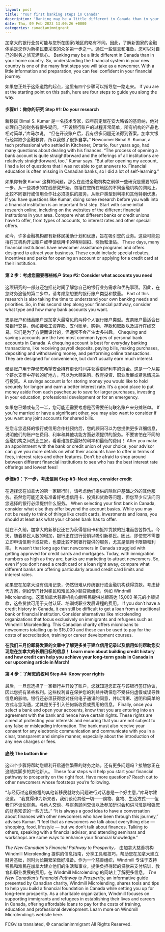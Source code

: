 ```yaml
---
layout: post
title: 'Your first banking steps in Canada'
description: 'Banking may be a little different in Canada than in your home country. So, understanding the financial system in your new country is one of the many first steps you will take as a newcomer. With a little information and preparation, you can feel confident in your financial journey. If you are at the starting […]'
date: Thu, 09 Feb 2023 13:00:26 +0000
categories: canadianimmigrant
---
```


加拿大的银行业务可能与您所在国家/地区的略有不同。因此，了解新国家的金融体系是您作为新移民要采取的众多第一步之一。通过一些信息和准备，您可以对自己的财务之旅充满信心。	Banking may be a little different in Canada than in your home country. So, understanding the financial system in your new country is one of the many first steps you will take as a newcomer. With a little information and preparation, you can feel confident in your financial journey.
	
如果您正处于这条道路的起点，这里有四个步骤可以指导您一路走来。	If you are at the starting point on this path, here are four steps to guide you along the way.
	
#### **步骤#1：做你的研究**	**Step #1: Do your research**
	
新移民 Bimal S. Kumar 是一名技术专家，四年前定居在安大略省的基奇纳，他对处理自己的财务有很多疑问。 “开设银行账户的过程非常简单，所有机构的产品也相对简单，”库马尔说。 “但在开设账户后，我有很多问题无法得到答案。加拿大银行经常缺少金融教育，所以我做了很多自学。”	Newcomer Bimal S. Kumar, a tech professional who settled in Kitchener, Ontario, four years ago, had many questions about dealing with his finances. “The process of opening a bank account is quite straightforward and the offerings of all institutions are relatively straightforward, too,” Kumar says. “But after opening my account, I had a lot of questions that I was not able to get answers to. Financial education is often missing in Canadian banks, so I did a lot of self-learning.”
	
如果你有像 Kumar 这样的问题，那么在走进金融机构之前做一些研究是重要的第一步。从一些初步的在线研究开始，包括在您所在地区的不同金融机构的网站上。比较不同银行或信用合作社必须提供的服务，从账户类型到利率和其他特别优惠。	If you have questions like Kumar, doing some research before you walk into a financial institution is an important first step. Start with some initial research online, including on the websites of the different financial institutions in your area. Compare what different banks or credit unions have to offer, from types of accounts, to interest rates and other special offers.
	
如今，许多金融机构都有新移民援助计划和优惠，旨在吸引您的业务。这些可能包括在其机构开立账户或申请信用卡的特别回扣、奖励和津贴。	These days, many financial institutions have newcomer assistance programs and offers designed to attract your business. These could include special rebates, incentives and perks for opening an account or applying for a credit card at their institution.
	
#### **第 2 步：考虑您需要哪些帐户**	**Step #2: Consider what accounts you need**
	
这项研究的一部分还包括花时间了解您自己的银行业务需求和优先事项。因此，在您财务途径的第二步中，请考虑您想要的银行账户类型和数量。	Part of this research is also taking the time to understand your own banking needs and priorities. So, in this second step along your financial pathway, consider what type and how many bank accounts you want.
	
支票账户和储蓄账户是加拿大最常见的两种个人银行账户类型。支票账户最适合日常银行交易，例如接收工资存款、支付账单、购物、存款和取款以及进行在线交易。它们是为了方便而设计的，但通常不会产生太多兴趣。	Chequing and savings accounts are the two most common types of personal bank accounts in Canada. A chequing account is best for everyday banking transactions, like receiving payroll deposits, paying bills, making purchases, depositing and withdrawing money, and performing online transactions. They are designed for convenience, but don’t usually earn much interest.
	
储蓄账户用于存储您希望安全持有更长时间并获得更好利率的资金。这是一个从每个薪水支票中存钱的好地方，可以为大额采购、教育投资、职业发展或紧急情况进行投资。	A savings account is for storing money you would like to hold securely for longer and earn a better interest rate. It’s a good place to put money aside from each paycheque to save for larger purchases, investing in your education, professional development or for an emergency.
	
如果您已婚或有另一半，您可能还需要考虑是否需要任何联名账户来分摊账单。	If you’re married or have a significant other, you may also want to consider if you want any joint accounts for shared bills.
	
在您与您选择的银行或信用合作社预约后，您的顾问可以为您提供更多详细信息，说明他们的账户在费用、利率和其他功能方面必须提供的服务。不要害怕在不同的金融机构之间货比三家，看看谁提供最好的利率和最低的费用！	After you make an appointment with the bank or credit union of your choice, your advisor can give you more details on what their accounts have to offer in terms of fees, interest rates and other features. Don’t be afraid to shop around between different financial institutions to see who has the best interest rate offerings and lowest fees!
	
#### **步骤#3：下一步，考虑信用**	**Step #3: Next step, consider credit**
	
在选择您在加拿大的第一家银行时，请考虑他们提供的除账户基础之外的其他服务。虽然您可能还没有准备好考虑信用卡、投资和贷款等问题，但您至少应该问问您选择的银行必须提供什么服务。	When selecting your first bank in Canada, consider what else they offer beyond the account basics. While you may not be ready to think of things like credit cards, investments and loans, you should at least ask what your chosen bank has to offer.
	
就在不久前，加拿大的新移民还在为获得信用卡和抵押贷款的批准而苦苦挣扎。今天，随着移民人数的增加，银行正在进行营销以吸引新移民。因此，即使您不需要立即申请信用卡或贷款，也要比较不同银行提供的服务，尤其是信用卡限额和利率。	It wasn’t that long ago that newcomers in Canada struggled with getting approved for credit cards and mortgages. Today, with immigration numbers as high as they are, banks are marketing to attract newcomers. So, even if you don’t need a credit card or a loan right away, compare what different banks are offering particularly around credit card limits and interest rates.
	
如果您在加拿大没有信用记录，仍然很难从传统银行或金融机构获得贷款。考虑替代方案，例如专门针对移民和难民的小额贷款组织，例如 Windmill Microlending。这家加拿大慈善机构向新移民提供总额高达 15,000 美元的小额贷款，这些贷款可用于支付认证、培训或职业发展课程的费用。	If you don’t have a credit history in Canada, it can still be difficult to get a loan from a traditional bank or financial institution. Consider alternatives like microlending organizations that focus exclusively on immigrants and refugees such as Windmill Microlending. This Canadian charity offers microloans to newcomers totalling up to $15,000 and these can be used to pay for the costs of accreditation, training or career development courses.
	
**在我们三月份即将发表的文章中了解更多关于建立信用记录以及信用如何帮助您实现您在加拿大的长期目标的信息！**	**Learn more about building credit history and how credit can help you achieve your long-term goals in Canada in our upcoming article in March!**
	
#### **第 4 步：了解您的权利**	**Step #4: Know your rights**
	
最后，一旦您选择了一家银行并开设了账户，您就知道您正在与该银行签订协议，因此您拥有某些权利。这些权利旨在保护您的利益并确保您不受任何虚假或误导性信息的影响。银行还必须获得您对任何电子通讯的同意，并以清晰、透明和简单的方式与您沟通，尤其是关于引入任何新收费或费用的信息。	Finally, once you select a bank and open your accounts, know that you are entering into an agreement with the bank and hence have certain rights. These rights are aimed at protecting your interests and ensuring that you are not subject to any false or misleading information. The bank must also receive your consent for any electronic communication and communicate with you in a clear, transparent and simple manner, especially about the introduction of any new charges or fees.
	
#### **底线**	**The bottom line**
	
这四个步骤将帮助您顺利开启通往繁荣的财务之路。还有更多问题吗？接触您正在追随其脚步的其他新人。	These four steps will help you start your financial pathway to prosperity on the right foot. Have more questions? Reach out to other newcomers whose footsteps you’re following.
	
“与经历过这段旅程的其他新移民就财务问题进行对话总是一个好主意，”库马尔建议道。 “我觉得作为新来者，我们谈论其他一切——购物、食物、生活方式——但我们不谈论财务。与他人交谈、与财务顾问交谈以及参加研讨会和讲习班是增强您的财务知识的一些方法。”	“It is always a good idea to have a conversation about finances with other newcomers who have been through this journey,” advises Kumar. “I feel that as newcomers we talk about everything else — shopping, food, lifestyle — but we don’t talk about finances. Talking to others, speaking with a financial advisor, and attending seminars and workshops are some ways to enhance your financial knowledge.”
	
_The New Canadian's Financial Pathway to Prosperity，_ 由加拿大慈善机构 Windmill Microlending 提供的信息指南，分享工具和技巧，帮助您在加拿大建立财务基础，同时为长期繁荣做好准备。作为一个慈善组织，Windmill 专注于支持移民和难民在加拿大建立他们的生活和事业，提供负担得起的贷款来支付培训、教育和职业发展的费用。在 Windmill Microlending 的网站上了解更多信息。	_The New Canadian’s Financial Pathway to Prosperity,_ an informative guide presented by Canadian charity, Windmill Microlending, shares tools and tips to help you build a financial foundation in Canada while setting you up for long-term prosperity. As a charitable organization, Windmill focuses on supporting immigrants and refugees in establishing their lives and careers in Canada, offering affordable loans to pay for the costs of training, education and professional development. Learn more on Windmill Microlending’s website here.

FCGvisa translated, © canadianimmigrant All Rights Reserved.
